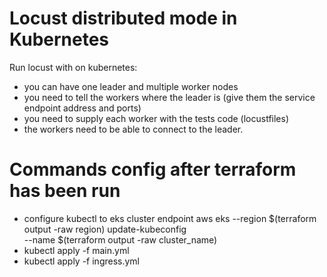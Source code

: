 
# Locust distributed mode in Kubernetes

Run locust with on kubernetes:
* you can have one leader and multiple worker nodes
* you need to tell the workers where the leader is (give them the service endpoint address and ports)
* you need to supply each worker with the tests code (locustfiles)
* the workers need to be able to connect to the leader.


# Commands config after terraform has been run
* configure kubectl to eks cluster endpoint
aws eks --region $(terraform output -raw region) update-kubeconfig \
    --name $(terraform output -raw cluster_name)
* kubectl apply -f main.yml 
* kubectl apply -f ingress.yml 
